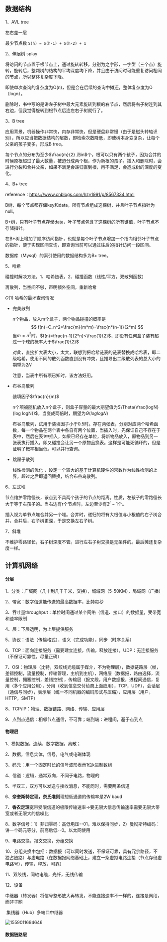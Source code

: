 ## 数据结构

1、AVL tree

左右差一层

最少节点数 `S(h) = S(h-1) + S(h-2) + 1`

2、伸展树 splay

将访问的节点置于根节点上，通过旋转转移，分别为之字形，一字型（三个点）旋转，旋转后，整颗树的结构的平均深度均下降，并且由于访问时可能重复访问相同的节点，所以整体复杂度下降。

即使单次查询的复杂度为O(n)，但是会在后续的查询中摊还，整体复杂度为O（logn）。

删除时，书中写的是讲左子树中最大元素旋转到根的右节点，然后将右子树连到其右边，但我觉得旋转到根节点后连左右子树就行了。

3、B tree

应用背景，机器操作非常快，内存非常快，但是硬盘非常慢（由于是磁头转轴识别），所以应当把数据结构的层数，即检索次数降低，即使树本身变复杂，让每个父亲的孩子变多，形成B tree。

每个节点的分布为至少$\frac{m}{2} $到$m$个，根可以只有两个孩子，因为合并的时候原根超过了最大数量，被迫分成两个根，作为新根的孩子。插入和删除时，会进行分裂和合并父亲，如果不满足会递归直到根，再不满足，会造成树的深度的变化。

4、B+ tree

reference：<https://www.cnblogs.com/hzy1991/p/8567334.html>

B树，每个节点都存储key和data，所有节点组成这棵树，并且叶子节点指针为null。

B+树，只有叶子节点存储data，叶子节点包含了这棵树的所有键值，叶子节点不存储指针。

在B+树上增加了顺序访问指针，也就是每个叶子节点增加一个指向相邻叶子节点的指针，便于实现区间查询，即查询当前可以通过往后的指针访问一段区间。

数据库（Mysql）的索引使用的数据结构多为B+ tree。

5、哈希

碰撞时解决方法，1、哈希链表，2、碰撞函数（线性/平方，双散列函数）

再散列，当空间不够，声明额外空间，重新哈希

$O(1)$ 哈希的最坏查询情况

+ 完美散列

  n个物品，放入m个盒子，两个物品碰撞的概率是
  $$
  f(n)=C_n^2*\frac{m}{m*m}=\frac{n*(n-1)}{2*m}
  $$
  当$m=n^2$时，$f(n)=\frac{n-1}{2*n}<\frac{1}{2}$，即没有任何盒子装有超过一个球的概率大于$\frac{1}{2}$

  对此，直接扩大表大小，太大，联想到把哈希链表的链表替换成哈希表，即二级哈希，使用不同的散列函数直到没有冲突，且推导出二级散列表的总大小的期望为$2N$

  注意，当表中所有项已知时，该方法好用。

+ 布谷鸟散列

  装填因子$\frac{n}{m}$

  n个项被随机放入n个盒子，则盒子容量的最大期望值为$\Theta(\frac{logN}{log logN})$，当变成两倍时，期望为$\Theta(log logN)$

  布谷鸟散列，试用于装填因子小于0.5时。存在两张表，分别对应两个哈希函数，每一个物品在两个表中各自有两个位置，当插入时，先保证自己不存在于表中，然后在表1中插入，如果已经存在单位，将新物品放入，原物品到另一张表执行插入，即又碰撞会让另一个原物品换表。这样是可能死循环的，但是证明了概率相当低。可以并行查询。

+ 跳房子散列

  线性检测的优化 ，设定一个较大的基于计算机硬件的常数作为线性检测的上界，超过之后即返回替换，结合布谷鸟散列。

6、左式堆

节点维护零路径长，该点到不具两个孩子的节点的距离。性质，左孩子的零路径长大于等于右孩子的。当右边有r个节点时，左边至少有$2^r-1$个。

插入视为单节点堆合并另一个堆。合并时，递归的将有大根值与小根值的右子树合并，合并后，右子树更深，于是交换左右子树。

7、斜堆

不维护零路径长，右子树深度不管。进行左右子树交换是无条件的。最后摊还复杂度一样。





## 计算机网络

#### 分层

1、分类：广域网（几十到几千千米，交换），城域网（5-50KM），局域网（广播）

2、带宽：数字信道能传送的最高数据率，比特每秒

3、吞吐量throughput：单位时间通过某个网络（信道、接口）的数据量，受带宽和速率限制

4、层：下层透明，为上层提供服务

5、协议：语法（传输格式），语义（完成功能），同步（时序关系）

6、TCP：面向连接服务（需要建立连接，传输，释放连接），UDP：无连接服务（不保证可靠性，尽量正确）

7、OSI：物理层（比特，双绞线光缆属于媒介，不为物理层），数据链路层（帧，差错控制，流量控制，传输管理，主机到主机），网络层（数据报，路由选择，流量控制，拥塞控制，差错控制），传输层（报文段，用户数据报，进程间通信，复用（多个应用公用），分用（收到信息交付给商上面应用），TCP，UDP），会话层（通信与同步），表示层（统一不同机器的编码形式与压缩），应用层（用户，HTTP，SMTP）

8、TCP/IP：物理、数据链路、网络、传输、应用层

9、点到点通信：相邻节点通信，不可靠；端到端：进程间，基于点到点

#### 物理层

1、模拟数据，连续，数字数据，离散；

2、数据，信息实体，信号，电气或电磁体现

3、码元：用一个固定时长的信号波形表示1位k进制数组

4、信道：逻辑，通常双向，不同于电路，物理的

5、半双工，双方可以发送与接收消息，不能同时，需要两条信道

6、**奈奎斯特定理，奈氏准则**理想低通道的传输率是2W baud

7、**香农定理**宽带受限信道的极限传输速率->要无限大信息传输速率需要无限大带宽或者无限大的信噪比

8、数字信号：1）非归零码：高低电压--01，难以保持同步，2）曼彻斯特编码：讲一个码元等分，前高后低--0。以太网使用

9、电路交换，报文交换，分组交换

10、分组交换中包括：数据报（可以同时发送，不保证可靠，具有冗余路径，不独占链路）与虚电路（在数据报网络基础上，建立一条虚拟电路连接（节点存储虚电路号），传输，释放，可靠）

11、双绞线，同轴电缆，光纤，无线传输

12、设备

​	中继器（转发器）将信号整形放大再转发，不能连接速率不一样的，连接是网段，而非子网

​	集线器（Hub）多端口中继器

![1559011694646](C:\Users\dell\AppData\Roaming\Typora\typora-user-images\1559011694646.png)

#### 数据链路层

